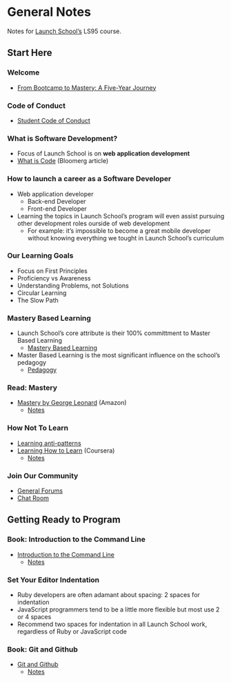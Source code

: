 # General Notes

Notes for [Launch School’s](https://launchschool.com) LS95 course.

## Start Here

### Welcome
* [From Bootcamp to Mastery: A Five-Year Journey](https://medium.com/launch-school/from-bootcamp-to-mastery-a-five-year-journey-8b1bce8f2cd)

### Code of Conduct
* [Student Code of Conduct](https://launchschool.com/code_of_conduct)

### What is Software Development?
* Focus of Launch School is on **web application development**
* [What is Code](https://www.bloomberg.com/graphics/2015-paul-ford-what-is-code) (Bloomerg article)

### How to launch a career as a Software Developer
* Web application developer
  * Back-end Developer
  * Front-end Developer
* Learning the topics in Launch School’s program will even assist pursuing other development roles ourside of web development
  *  For example: it’s impossible to become a great mobile developer without knowing everything we tought in Launch School’s curriculum

### Our Learning Goals
* Focus on First Principles
* Proficiency vs Awareness
* Understanding Problems, not Solutions
* Circular Learning
* The Slow Path

### Mastery Based Learning
* Launch School’s core attribute is their 100% committment to Master Based Learning
  * [Mastery Based Learning](https://launchschool.com/mastery)
* Master Based Learning is the most significant influence on the school’s pedagogy
  * [Pedagogy](https://launchschool.com/pedagogy)

### Read: Mastery
* [Mastery by George Leonard](https://www.amazon.com/Mastery-Keys-Success-Long-Term-Fulfillment/dp/0452267560) (Amazon)
  * [Notes](mastery/notes.md)

### How Not To Learn
* [Learning anti-patterns](https://www.launchschool.com/blog/webinar-learning-to-code-anti-patterns)
* [Learning How to Learn](https://www.coursera.org/learn/learning-how-to-learn) (Coursera)
  * [Notes](learning_how_to_learn/notes.md)

### Join Our Community
* [General Forums](https://launchschool.com/forum)
* [Chat Room](https://launchschool.com/chat)

## Getting Ready to Program

### Book: Introduction to the Command Line
* [Introduction to the Command Line](https://launchschool.com/books/command_line)
  * [Notes](introduction_to_the_command_line/notes.md)

### Set Your Editor Indentation
* Ruby developers are often adamant about spacing: 2 spaces for indentation
* JavaScript programmers tend to be a little more flexible but most use 2 or 4 spaces
* Recommend two spaces for indentation in all Launch School work, regardless of Ruby or JavaScript code

### Book: Git and Github
* [Git and Github](https://launchschool.com/books/git)
  * [Notes](git_and_github/notes.md)
